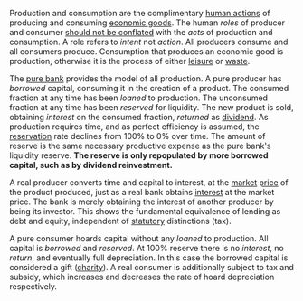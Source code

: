 Production and consumption are the complimentary [human actions](https://en.wikipedia.org/wiki/Action_axiom) of producing and consuming [economic goods](https://en.m.wikipedia.org/wiki/Goods_and_services). The human *roles* of producer and consumer [should not be conflated](Depreciation-Principle) with the *acts* of production and consumption. A role refers to *intent* not *action*. All producers consume and all consumers produce. Consumption that produces an economic good is production, otherwise it is the process of either [leisure](Labor-and-Leisure) or [waste](https://en.wikipedia.org/wiki/Waste).

The [pure bank](Pure-Bank) provides the model of all production. A pure producer has *borrowed* capital, consuming it in the creation of a product. The consumed fraction at any time has been *loaned* to production. The unconsumed fraction at any time has been *reserved* for liquidity. The new product is sold, obtaining *interest* on the consumed fraction, *returned* as [dividend](https://en.m.wikipedia.org/wiki/Dividend). As production requires time, and as perfect efficiency is assumed, the [reservation](Reservation-Principle) rate declines from 100% to 0% over time. The amount of reserve is the same necessary productive expense as the pure bank's liquidity reserve. **The reserve is only repopulated by more borrowed capital, such as by dividend reinvestment.**

A real producer converts time and capital to interest, at the [market](Glossary#market) [price](Glossary#price) of the product produced, just as a real bank obtains [interest](Glossary#interest) at the market price. The bank is merely obtaining the interest of another producer by being its investor. This shows the fundamental equivalence of lending as debt and equity, independent of [statutory](Glossary#state) distinctions (tax).

A pure consumer hoards capital without any *loaned* to production. All capital is *borrowed* and *reserved*. At 100% reserve there is no *interest*, no *return*, and eventually full depreciation. In this case the borrowed capital is considered a gift ([charity](https://en.wikipedia.org/wiki/Charity_(practice))). A real consumer is additionally subject to tax and subsidy, which increases and decreases the rate of hoard depreciation respectively.